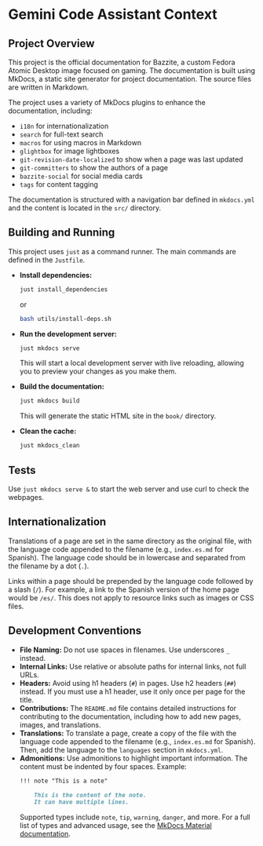 # Gemini Code Assistant Context

## Project Overview

This project is the official documentation for Bazzite, a custom Fedora Atomic Desktop image focused on gaming. The documentation is built using MkDocs, a static site generator for project documentation. The source files are written in Markdown.

The project uses a variety of MkDocs plugins to enhance the documentation, including:
- `i18n` for internationalization
- `search` for full-text search
- `macros` for using macros in Markdown
- `glightbox` for image lightboxes
- `git-revision-date-localized` to show when a page was last updated
- `git-committers` to show the authors of a page
- `bazzite-social` for social media cards
- `tags` for content tagging

The documentation is structured with a navigation bar defined in `mkdocs.yml` and the content is located in the `src/` directory.

## Building and Running

This project uses `just` as a command runner. The main commands are defined in the `Justfile`.

- **Install dependencies:**
  ```bash
  just install_dependencies
  ```
  or
  ```bash
  bash utils/install-deps.sh
  ```

- **Run the development server:**
  ```bash
  just mkdocs serve
  ```
  This will start a local development server with live reloading, allowing you to preview your changes as you make them.

- **Build the documentation:**
  ```bash
  just mkdocs build
  ```
  This will generate the static HTML site in the `book/` directory.

- **Clean the cache:**
  ```bash
  just mkdocs_clean
  ```

## Tests

Use `just mkdocs serve &` to start the web server and use curl to check the webpages.

## Internationalization

Translations of a page are set in the same directory as the original file, with the language code appended to the filename (e.g., `index.es.md` for Spanish). The language code should be in lowercase and separated from the filename by a dot (`.`).

Links within a page should be prepended by the language code followed by a slash (`/`). For example, a link to the Spanish version of the home page would be `/es/`. This does not apply to resource links such as images or CSS files.

## Development Conventions

- **File Naming:** Do not use spaces in filenames. Use underscores `_` instead.
- **Internal Links:** Use relative or absolute paths for internal links, not full URLs.
- **Headers:** Avoid using h1 headers (`#`) in pages. Use h2 headers (`##`) instead. If you must use a h1 header, use it only once per page for the title.
- **Contributions:** The `README.md` file contains detailed instructions for contributing to the documentation, including how to add new pages, images, and translations.
- **Translations:** To translate a page, create a copy of the file with the language code appended to the filename (e.g., `index.es.md` for Spanish). Then, add the language to the `languages` section in `mkdocs.yml`.
- **Admonitions:** Use admonitions to highlight important information. The content must be indented by four spaces.
  Example:
  ```markdown
  !!! note "This is a note"

      This is the content of the note.
      It can have multiple lines.
  ```
  Supported types include `note`, `tip`, `warning`, `danger`, and more. For a full list of types and advanced usage, see the [MkDocs Material documentation](https://squidfunk.github.io/mkdocs-material/reference/admonitions/).
